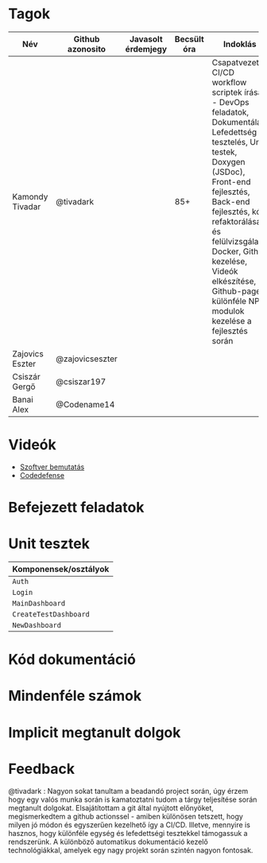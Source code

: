 # Tagok

| Név | Github azonosito  | Javasolt érdemjegy | Becsült óra | Indoklás  | 
| --- | ---- | --- | ------------------ | --------- |
| Kamondy Tivadar | @tivadark |  | 85+ | Csapatvezető, CI/CD workflow scriptek írása - DevOps feladatok, Dokumentálás, Lefedettség tesztelés, Unit testek, Doxygen (JSDoc), Front-end fejlesztés, Back-end fejlesztés, kód refaktorálása és felülvizsgálata, Docker, Github kezelése, Videók elkészítése, Github-pages, különféle NPM modulok kezelése a fejlesztés során  |
| Zajovics Eszter | @zajovicseszter |  |  |   |
| Csiszár Gergő | @csiszar197 |  |  |   |
| Banai Alex | @Codename14 |  |  |  |

# Videók

 - [Szoftver bemutatás](/videos/presentation.mp4)
 - [Codedefense](/videos/codedefense.mp4)

# Befejezett feladatok

# Unit tesztek

| Komponensek/osztályok |
| --- | 
| `Auth` | 
| `Login` |
| `MainDashboard` |
| `CreateTestDashboard` |
| `NewDashboard` |


# Kód dokumentáció

# Mindenféle számok

# Implicit megtanult dolgok

# Feedback
 
@tivadark : Nagyon sokat tanultam a beadandó project során, úgy érzem hogy egy valós munka során is kamatoztatni tudom a tárgy teljesítése során megtanult dolgokat. Elsajátítottam a git által nyújtott előnyöket, megismerkedtem a github actionssel - amiben különösen tetszett, hogy milyen jó módon és egyszerűen kezelhető így a CI/CD. Illetve, mennyire is hasznos, hogy különféle egység és lefedettségi tesztekkel támogassuk a rendszerünk. A különböző automatikus dokumentáció kezelő technológiákkal, amelyek egy nagy projekt során szintén nagyon fontosak.